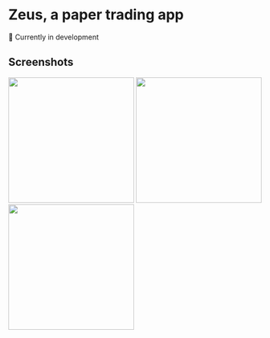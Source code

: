 # Zeus, a paper trading app
🚧 Currently in development

## Screenshots
<img src="https://github.com/user-attachments/assets/29c7775d-6af7-4ef1-b95a-c10d3b0ac457" width="250px" />
<img src="https://github.com/user-attachments/assets/c12cf228-bd53-432f-8102-e945c84d4f1b" width="250px" />
<img src="https://github.com/user-attachments/assets/cfc980ba-4ecf-4498-a3df-44a0fe98b271" width="250px" />
